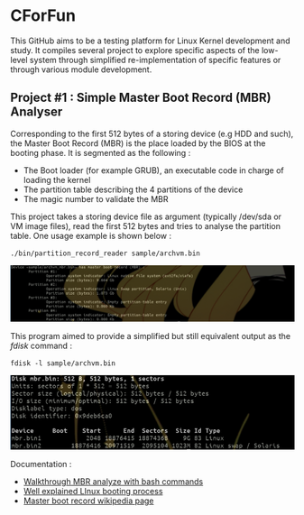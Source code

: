 # CForFun
This GitHub aims to be a testing platform for Linux Kernel development and study. It compiles several project to explore specific aspects of the low-level system through simplified re-implementation of specific features or through various module development.

## Project #1 : Simple Master Boot Record (MBR) Analyser
Corresponding to the first 512 bytes of a storing device (e.g HDD and such), the Master Boot Record (MBR) is the place loaded by the BIOS at the booting phase. It is segmented as the following :
- The Boot loader (for example GRUB), an executable code in charge of loading the kernel
- The partition table describing the 4 partitions of the device
- The magic number to validate the MBR

This project takes a storing device file as argument (typically /dev/sda or VM image files), read the first 512 bytes and tries to analyse the partition table. One usage example is shown below :
```
./bin/partition_record_reader sample/archvm.bin
```
![Example screenshot](SimpleMBRAnalyser/example/simpleMBRAnalyzer_example.png)

This program aimed to provide a simplified but still equivalent output as the *fdisk* command :
```
fdisk -l sample/archvm.bin
```
![Example screenshot](SimpleMBRAnalyser/example/fdisk_example.png)

Documentation :
- [Walkthrough MBR analyze with bash commands](http://k5rec.blogspot.com/2006/11/linux-analyzing-master-boot-record-and.html)
- [Well explained LInux booting process](https://www.crybit.com/linux-boot-process/)
- [Master boot record wikipedia page](https://en.wikipedia.org/wiki/Master_boot_record)
